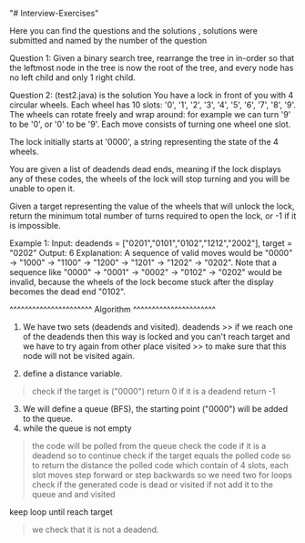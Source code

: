 "# Interview-Exercises" 

Here you can find the questions and the solutions , solutions were submitted and named by the number of the question 

Question 1:
Given a binary search tree, rearrange the tree in in-order so that the leftmost node in the tree is now the root of the tree, and every node has no left child and only 1 right child.

Question 2:
(test2.java) is the solution
You have a lock in front of you with 4 circular wheels. Each wheel has 10 slots: '0', '1', '2', '3', '4', '5', '6', '7', '8', '9'. The wheels can rotate freely and wrap around: for example we can turn '9' to be '0', or '0' to be '9'. Each move consists of turning one wheel one slot.

The lock initially starts at '0000', a string representing the state of the 4 wheels.

You are given a list of deadends dead ends, meaning if the lock displays any of these codes, the wheels of the lock will stop turning and you will be unable to open it.

Given a target representing the value of the wheels that will unlock the lock, return the minimum total number of turns required to open the lock, or -1 if it is impossible.

Example 1:
Input: deadends = ["0201","0101","0102","1212","2002"], target = "0202"
Output: 6
Explanation:
A sequence of valid moves would be "0000" -> "1000" -> "1100" -> "1200" -> "1201" -> "1202" -> "0202".
Note that a sequence like "0000" -> "0001" -> "0002" -> "0102" -> "0202" would be invalid,
because the wheels of the lock become stuck after the display becomes the dead end "0102".

^^^^^^^^^^^^^^^^^^^^^^     Algorithm    ^^^^^^^^^^^^^^^^^^^^^^

1) We have two sets (deadends and visited).
deadends >> if we reach one of the deadends then this way is locked and you can't reach target and we have to try again from other place
visited >> to make sure that this node will not be visited again.

2) define a distance variable.
  > check if the target is ("0000") return 0
  > if it is a deadend return -1 
3) We will define a queue (BFS), the starting point ("0000") will be added to the queue.
4) while the queue is not empty 
  > the code will be polled from the queue
  > check the code if it is a deadend so to continue
  > check if the target equals the polled code so to return the distance
  > the polled code which contain of 4 slots, each slot moves step forward or step backwards so we need two for loops
  > check if the generated code is dead or visited if not add it to the queue and and visited 
  
  keep loop until reach target
  
 >we check that it is not a deadend.
 
